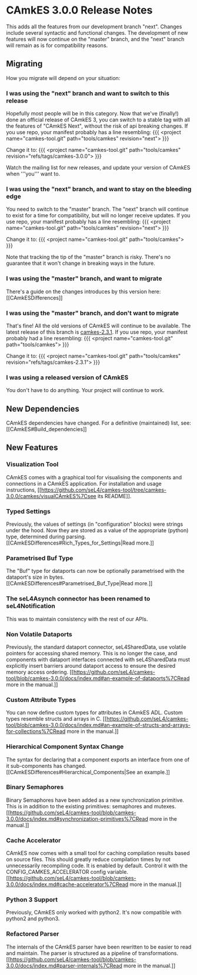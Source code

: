 # CAmkES 3.0.0 Release Notes


This adds all the features from our development branch "next". Changes
include several syntactic and functional changes. The development of new
features will now continue on the "master" branch, and the "next" branch
will remain as is for compatibility reasons.

## Migrating


How you migrate will depend on your situation:

### I was using the "next" branch and want to switch to this release


Hopefully most people will be in this category. Now that we've
(finally!) done an official release of CAmkES 3, you can switch to a
stable tag with all the features of "CAmkES Next", without the risk of
api breaking changes. If you use repo, your manifest probably has a line
resembling: {{{ &lt;project name="camkes-tool.git" path="tools/camkes"
revision="next"&gt; }}}

Change it to: {{{ &lt;project name="camkes-tool.git" path="tools/camkes"
revision="refs/tags/camkes-3.0.0"&gt; }}}

Watch the mailing list for new releases, and update your version of
CAmkES when '''you''' want to.

### I was using the "next" branch, and want to stay on the bleeding edge

You need to switch to the "master" branch. The "next" branch will
continue to exist for a time for compatibility, but will no longer
receive updates. If you use repo, your manifest probably has a line
resembling: {{{ &lt;project name="camkes-tool.git" path="tools/camkes"
revision="next"&gt; }}}

Change it to: {{{ &lt;project name="camkes-tool.git"
path="tools/camkes"&gt; }}}

Note that tracking the tip of the "master" branch is risky. There's no
guarantee that it won't change in breaking ways in the future.

### I was using the "master" branch, and want to migrate


There's a guide on the changes introduces by this version here:
\[\[CAmkESDifferences\]\]

### I was using the "master" branch, and don't want to migrate


That's fine! All the old versions of CAmkES will continue to be
available. The latest release of this branch is
[camkes-2.3.1](https://github.com/seL4/camkes-tool/releases/tag/camkes-2.3.1).
If you use repo, your manifest probably had a line resembling: {{{
&lt;project name="camkes-tool.git" path="tools/camkes"&gt; }}}

Change it to: {{{ &lt;project name="camkes-tool.git" path="tools/camkes"
revision="refs/tags/camkes-2.3.1"&gt; }}}

### I was using a released version of CAmkES


You don't have to do anything. Your project will continue to work.

## New Dependencies


CAmkES dependencies have changed. For a definitive (maintained) list,
see: \[\[CAmkES\#Build\_dependencies\]\]

## New Features


### Visualization Tool


CAmkES comes with a graphical tool for visualising the components and
connections in a CAmkES application. For installation and usage
instructions,
\[\[<https://github.com/seL4/camkes-tool/tree/camkes-3.0.0/camkes/visualCAmkES%7Csee>
its README\]\].

### Typed Settings


Previously, the values of settings (in "configuration" blocks) were
strings under the hood. Now they are stored as a value of the
appropriate (python) type, determined during parsing.
\[\[CAmkESDifferences\#Rich\_Types\_for\_Settings|Read more.\]\]

### Parametrised Buf Type


The "Buf" type for dataports can now be optionally parametrised with the
dataport's size in bytes.
\[\[CAmkESDifferences\#Parametrised\_Buf\_Type|Read more.\]\]

### The seL4Asynch connector has been renamed to seL4Notification


This was to maintain consistency with the rest of our APIs.

### Non Volatile Dataports


Previously, the standard dataport connector, seL4SharedData, use
volatile pointers for accessing shared memory. This is no longer the
case, and components with dataport interfaces connected with
seL4SharedData must explicitly insert barriers around dataport access to
ensure the desired memory access ordering.
\[\[<https://github.com/seL4/camkes-tool/blob/camkes-3.0.0/docs/index.md#an-example-of-dataports%7CRead>
more in the manual.\]\]

### Custom Attribute Types


You can now define custom types for attributes in CAmkES ADL. Custom
types resemble structs and arrays in C.
\[\[<https://github.com/seL4/camkes-tool/blob/camkes-3.0.0/docs/index.md#an-example-of-structs-and-arrays-for-collections%7CRead>
more in the manual.\]\]

### Hierarchical Component Syntax Change


The syntax for declaring that a component exports an interface from one
of it sub-components has changed.
\[\[CAmkESDifferences\#Hierarchical\_Components|See an example.\]\]

### Binary Semaphores


Binary Semaphores have been added as a new synchronization primitive.
This is in addition to the existing primitives: semaphores and mutexes.
\[\[<https://github.com/seL4/camkes-tool/blob/camkes-3.0.0/docs/index.md#synchronization-primitives%7CRead>
more in the manual.\]\]

### Cache Accelerator


CAmkES now comes with a small tool for caching compilation results based
on source files. This should greatly reduce compilation times by not
unnecessarily recompiling code. It is enabled by default. Control it
with the CONFIG\_CAMKES\_ACCELERATOR config variable.
\[\[<https://github.com/seL4/camkes-tool/blob/camkes-3.0.0/docs/index.md#cache-accelerator%7CRead>
more in the manual.\]\]

### Python 3 Support


Previously, CAmkES only worked with python2. It's now compatible with
python2 and python3.

### Refactored Parser


The internals of the CAmkES parser have been rewritten to be easier to
read and maintain. The parser is structured as a pipeline of
transformations.
\[\[<https://github.com/seL4/camkes-tool/blob/camkes-3.0.0/docs/index.md#parser-internals%7CRead>
more in the manual.\]\]
